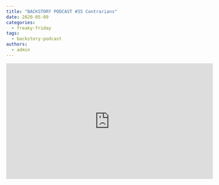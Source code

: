 ```yaml
---
title: "BACKSTORY PODCAST #35 Contrarians"
date: 2020-05-09
categories: 
  - freaky-friday
tags: 
  - backstory-podcast
authors: 
  - admin
---
```


<iframe width="560" height="315" src="https://www.youtube.com/embed/X-5Vc457PAE" frameborder="0" allowfullscreen></iframe>
